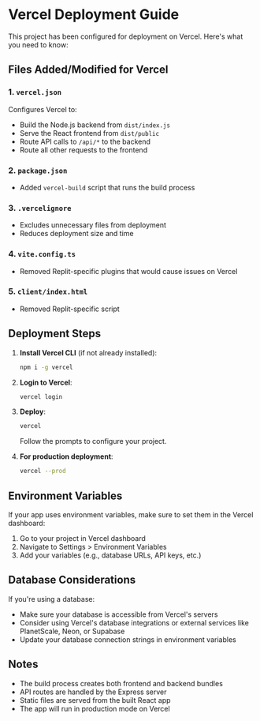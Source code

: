 # Vercel Deployment Guide

This project has been configured for deployment on Vercel. Here's what you need to know:

## Files Added/Modified for Vercel

### 1. `vercel.json`
Configures Vercel to:
- Build the Node.js backend from `dist/index.js`
- Serve the React frontend from `dist/public`
- Route API calls to `/api/*` to the backend
- Route all other requests to the frontend

### 2. `package.json`
- Added `vercel-build` script that runs the build process

### 3. `.vercelignore`
- Excludes unnecessary files from deployment
- Reduces deployment size and time

### 4. `vite.config.ts`
- Removed Replit-specific plugins that would cause issues on Vercel

### 5. `client/index.html`
- Removed Replit-specific script

## Deployment Steps

1. **Install Vercel CLI** (if not already installed):
   ```bash
   npm i -g vercel
   ```

2. **Login to Vercel**:
   ```bash
   vercel login
   ```

3. **Deploy**:
   ```bash
   vercel
   ```
   Follow the prompts to configure your project.

4. **For production deployment**:
   ```bash
   vercel --prod
   ```

## Environment Variables

If your app uses environment variables, make sure to set them in the Vercel dashboard:
1. Go to your project in Vercel dashboard
2. Navigate to Settings > Environment Variables
3. Add your variables (e.g., database URLs, API keys, etc.)

## Database Considerations

If you're using a database:
- Make sure your database is accessible from Vercel's servers
- Consider using Vercel's database integrations or external services like PlanetScale, Neon, or Supabase
- Update your database connection strings in environment variables

## Notes

- The build process creates both frontend and backend bundles
- API routes are handled by the Express server
- Static files are served from the built React app
- The app will run in production mode on Vercel
